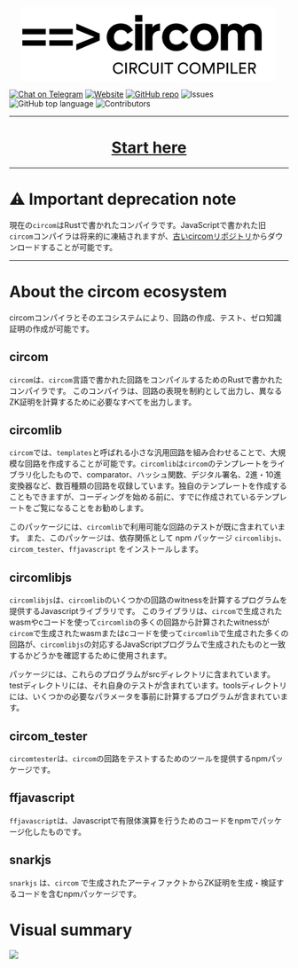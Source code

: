 <div align="center">
<img src="circom-logo-black.png" width="460px" align="center"/>
</div>

[![Chat on Telegram](https://img.shields.io/badge/@iden3-2CA5E0.svg?style=flat-square&logo=telegram&label=Telegram)](https://t.me/iden3io)
[![Website](https://img.shields.io/website?up_color=blue&up_message=circom&url=https%3A%2F%2Fiden3.io%2Fcircom)](https://iden3.io/circom)
[![GitHub repo](https://img.shields.io/github/last-commit/iden3/circom?color=blue)](https://github.com/iden3/circom)
![Issues](https://img.shields.io/github/issues-raw/iden3/circom?color=blue)
![GitHub top language](https://img.shields.io/github/languages/top/iden3/circom)
![Contributors](https://img.shields.io/github/contributors-anon/iden3/circom?color=blue)

---

# <div align="center"><b>[Start here](getting-started/installation/)</b></div>

---

# &#9888; Important deprecation note

現在の`circom`はRustで書かれたコンパイラです。JavaScriptで書かれた旧`circom`コンパイラは将来的に凍結されますが、[古いcircomリポジトリ](https://github.com/iden3/circom_old)からダウンロードすることが可能です。

---

# About the circom ecosystem

circomコンパイラとそのエコシステムにより、回路の作成、テスト、ゼロ知識証明の作成が可能です。

## circom

`circom`は、`circom`言語で書かれた回路をコンパイルするためのRustで書かれたコンパイラです。
このコンパイラは、回路の表現を制約として出力し、異なるZK証明を計算するために必要なすべてを出力します。

## circomlib

`circom`では、`templates`と呼ばれる小さな汎用回路を組み合わせることで、大規模な回路を作成することが可能です。`circomlib`は`circom`のテンプレートをライブラリ化したもので、comparator、ハッシュ関数、デジタル署名、2進・10進変換器など、数百種類の回路を収録しています。独自のテンプレートを作成することもできますが、コーディングを始める前に、すでに作成されているテンプレートをご覧になることをお勧めします。

このパッケージには、`circomlib`で利用可能な回路のテストが既に含まれています。
また、このパッケージは、依存関係として npm パッケージ `circomlibjs`、`circom_tester`、`ffjavascript` をインストールします。

## circomlibjs

`circomlibjs`は、`circomlib`のいくつかの回路のwitnessを計算するプログラムを提供するJavascriptライブラリです。
このライブラリは、`circom`で生成されたwasmやcコードを使って`circomlib`の多くの回路から計算されたwitnessが
`circom`で生成されたwasmまたはcコードを使って`circomlib`で生成された多くの回路が、`circomlibjs`の対応するJavaScriptプログラムで生成されたものと一致するかどうかを確認するために使用されます。

パッケージには、これらのプログラムがsrcディレクトリに含まれています。
testディレクトリには、それ自身のテストが含まれています。toolsディレクトリには、いくつかの必要なパラメータを事前に計算するプログラムが含まれています。

## circom_tester

`circomtester`は、`circom`の回路をテストするためのツールを提供するnpmパッケージです。

## ffjavascript

`ffjavascript`は、Javascriptで有限体演算を行うためのコードをnpmでパッケージ化したものです。

## snarkjs

`snarkjs` は、`circom` で生成されたアーティファクトからZK証明を生成・検証するコードを含むnpmパッケージです。

# Visual summary <a id="visual-summary"></a>

![](https://gblobscdn.gitbook.com/assets%2F-MDt-cjMfCLyy351MraT%2F-ME35kSLplV3Z39JJsLE%2F-ME37Q2MlDc67k0-jzQS%2Fcircomsnarkjs.png?alt=media&token=4b1b1c11-a1d4-4048-8c3a-0c7b02f4930a)

